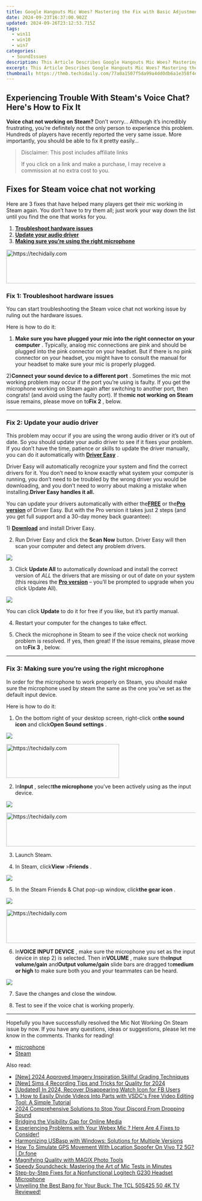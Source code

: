 ```yaml
---
title: Google Hangouts Mic Woes? Mastering the Fix with Basic Adjustments and Tweaks
date: 2024-09-23T16:37:00.902Z
updated: 2024-09-26T23:12:53.715Z
tags:
  - win11
  - win10
  - win7
categories:
  - SoundIssues
description: This Article Describes Google Hangouts Mic Woes? Mastering the Fix with Basic Adjustments and Tweaks
excerpt: This Article Describes Google Hangouts Mic Woes? Mastering the Fix with Basic Adjustments and Tweaks
thumbnail: https://thmb.techidaily.com/77a0a1507f5da99a4dd0db6a1e358f4e656bf9fb2de63da75eb278005236e188.jpg
---
```


## Experiencing Trouble With Steam's Voice Chat? Here's How to Fix It

**Voice chat not working on Steam?** Don’t worry… Although it’s incredibly frustrating, you’re definitely not the only person to experience this problem. Hundreds of players have recently reported the very same issue. More importantly, you should be able to fix it pretty easily…

>  Disclaimer: This post includes affiliate links
>
>  If you click on a link and make a purchase, I may receive a commission at no extra cost to you.
>

## Fixes for Steam voice chat not working

 Here are 3 fixes that have helped many players get their mic working in Steam again. You don’t have to try them all; just work your way down the list until you find the one that works for you.

1. [**Troubleshoot hardware issues**](https://tools.techidaily.com/drivereasy/download/)
2. [**Update your audio driver**](https://tools.techidaily.com/drivereasy/download/)
3. [**Making sure you’re using the right microphone**](https://tools.techidaily.com/drivereasy/download/)

<!-- affiliate ads begin -->
<a href="https://appsumo.8odi.net/c/5597632/2037356/7443" target="_top" id="2037356">
  <img src="//a.impactradius-go.com/display-ad/7443-2037356" border="0" alt="https://techidaily.com" width="728" height="90"/>
</a>
<img height="0" width="0" src="https://appsumo.8odi.net/i/5597632/2037356/7443" style="position:absolute;visibility:hidden;" border="0" />
<!-- affiliate ads end -->

### Fix 1: Troubleshoot hardware issues

 You can start troubleshooting the Steam voice chat not working issue by ruling out the hardware issues.

Here is how to do it:

 1) **Make sure you have plugged your mic into the right connector on your computer** . Typically, analog mic connections are pink and should be plugged into the pink connector on your headset. But if there is no pink connector on your headset, you might have to consult the manual for your headset to make sure your mic is properly plugged.

 2)**Connect your sound device to a different port** . Sometimes the mic mot working problem may occur if the port you’re using is faulty. If you get the microphone working on Steam again after switching to another port, then congrats! (and avoid using the faulty port). If the**mic not working** **on Steam** issue remains, please move on to**Fix 2** , below.

---

### Fix 2: Update your audio driver

 This problem may occur if you are using the wrong audio driver or it’s out of date. So you should update your audio driver to see if it fixes your problem. If you don’t have the time, patience or skills to update the driver manually, you can do it automatically with **[Driver Easy](https://tools.techidaily.com/drivereasy/download/)**  .

 Driver Easy will automatically recognize your system and find the correct drivers for it. You don’t need to know exactly what system your computer is running, you don’t need to be troubled by the wrong driver you would be downloading, and you don’t need to worry about making a mistake when installing.**Driver Easy handles it all.**

 You can update your drivers automatically with either the[**FREE**](https://tools.techidaily.com/drivereasy/download/) or the[**Pro version**](https://tools.techidaily.com/drivereasy/download/) of Driver Easy. But with the Pro version it takes just 2 steps (and you get full support and a 30-day money back guarantee):

 1)[](https://tools.techidaily.com/drivereasy/download/) **[Download](https://tools.techidaily.com/drivereasy/download/)**  and install Driver Easy.

 2) Run Driver Easy and click the **Scan Now** button. Driver Easy will then scan your computer and detect any problem drivers.

![](https://images.drivereasy.com/wp-content/uploads/2018/10/img_5bd6e879b5615.jpg)

 3) Click **Update All** to automatically download and install the correct version of _ALL_ the drivers that are missing or out of date on your system (this requires the **[Pro version](https://tools.techidaily.com/drivereasy/download/)** [](https://tools.techidaily.com/drivereasy/download/) – you’ll be prompted to upgrade when you click Update All).

![](https://images.drivereasy.com/wp-content/uploads/2018/10/img_5bd6e8c0387a6.jpg)

 You can click **Update** to do it for free if you like, but it’s partly manual.

4) Restart your computer for the changes to take effect.

5) Check the microphone in Steam to see if the voice check not working problem is resolved. If yes, then great! If the issue remains, please move on to**Fix 3** , below.

---

### Fix 3: Making sure you’re using the right microphone

 In order for the microphone to work properly on Steam, you should make sure the microphone used by steam the same as the one you’ve set as the default input device.

Here is how to do it:

 1) On the bottom right of your desktop screen, right-click on**the sound icon** and click**Open Sound settings** .

![](https://images.drivereasy.com/wp-content/uploads/2019/08/image-295.png)

<!-- affiliate ads begin -->
<a href="https://aligracehair.sjv.io/c/5597632/1918661/19272" target="_top" id="1918661">
  <img src="//a.impactradius-go.com/display-ad/19272-1918661" border="0" alt="https://techidaily.com" width="300" height="90"/>
</a>
<img height="0" width="0" src="https://aligracehair.sjv.io/i/5597632/1918661/19272" style="position:absolute;visibility:hidden;" border="0" />
<!-- affiliate ads end -->

 2) In**Input** , select**the microphone** you’ve been actively using as the input device.

![](https://images.drivereasy.com/wp-content/uploads/2019/08/image-296.png)

<!-- affiliate ads begin -->
<a href="https://appsumo.8odi.net/c/5597632/2130875/7443" target="_top" id="2130875">
  <img src="//a.impactradius-go.com/display-ad/7443-2130875" border="0" alt="https://techidaily.com" width="728" height="90"/>
</a>
<img height="0" width="0" src="https://appsumo.8odi.net/i/5597632/2130875/7443" style="position:absolute;visibility:hidden;" border="0" />
<!-- affiliate ads end -->

3) Launch Steam.

4) In Steam, click**View** \>**Friends** .

![](https://images.drivereasy.com/wp-content/uploads/2019/08/image-290.png)

 5) In the Steam Friends & Chat pop-up window, click**the gear icon** .

![](https://images.drivereasy.com/wp-content/uploads/2019/08/image-292.png)

<!-- affiliate ads begin -->
<a href="https://aidotcom.pxf.io/c/5597632/2134501/19576" target="_top" id="2134501">
  <img src="//a.impactradius-go.com/display-ad/19576-2134501" border="0" alt="https://techidaily.com" width="640" height="90"/>
</a>
<img height="0" width="0" src="https://aidotcom.pxf.io/i/5597632/2134501/19576" style="position:absolute;visibility:hidden;" border="0" />
<!-- affiliate ads end -->

 6) In**VOICE INPUT DEVICE** , make sure the microphone you set as the input device in step 2) is selected. Then in**VOLUME** , make sure the**Input volume/gain** and**Output volume/gain** slide bars are dragged to**medium or high** to make sure both you and your teammates can be heard.

![](https://images.drivereasy.com/wp-content/uploads/2019/08/image-294.png)

7) Save the changes and close the window.

8) Test to see if the voice chat is working properly.

---

 Hopefully you have successfully resolved the Mic Not Working On Steam issue by now. If you have any questions, ideas or suggestions, please let me know in the comments. Thanks for reading!

* [microphone](https://tools.techidaily.com/drivereasy/download/)
* [Steam](https://tools.techidaily.com/drivereasy/download/)

<ins class="adsbygoogle"
     style="display:block"
     data-ad-format="autorelaxed"
     data-ad-client="ca-pub-7571918770474297"
     data-ad-slot="1223367746"></ins>

<ins class="adsbygoogle"
     style="display:block"
     data-ad-client="ca-pub-7571918770474297"
     data-ad-slot="8358498916"
     data-ad-format="auto"
     data-full-width-responsive="true"></ins>

<span class="atpl-alsoreadstyle">Also read:</span>
<div><ul>
<li><a href="https://article-helps.techidaily.com/new-2024-approved-imagery-inspiration-skillful-grading-techniques/"><u>[New] 2024 Approved Imagery Inspiration Skillful Grading Techniques</u></a></li>
<li><a href="https://video-capture.techidaily.com/new-sims-4-recording-tips-and-tricks-for-quality-for-2024/"><u>[New] Sims 4 Recording Tips and Tricks for Quality for 2024</u></a></li>
<li><a href="https://facebook-video-content.techidaily.com/updated-in-2024-recover-disappearing-watch-icon-for-fb-users/"><u>[Updated] In 2024, Recover Disappearing Watch Icon for FB Users</u></a></li>
<li><a href="https://video-capture.techidaily.com/1-how-to-easily-divide-videos-into-parts-with-vsdcs-free-video-editing-tool-a-simple-tutorial/"><u>1. How to Easily Divide Videos Into Parts with VSDC's Free Video Editing Tool: A Simple Tutorial</u></a></li>
<li><a href="https://sound-issues.techidaily.com/2024-comprehensive-solutions-to-stop-your-discord-from-dropping-sound/"><u>2024 Comprehensive Solutions to Stop Your Discord From Dropping Sound</u></a></li>
<li><a href="https://facebook-video-files.techidaily.com/bridging-the-visibility-gap-for-online-media/"><u>Bridging the Visibility Gap for Online Media</u></a></li>
<li><a href="https://sound-issues.techidaily.com/1723015844687-experiencing-problems-with-your-webex-mic-here-are-4-fixes-to-consider/"><u>Experiencing Problems with Your Webex Mic ? Here Are 4 Fixes to Consider!</u></a></li>
<li><a href="https://driver-install.techidaily.com/harmonizing-usbasp-with-windows-solutions-for-multiple-versions/"><u>Harmonizing USBasp with Windows: Solutions for Multiple Versions</u></a></li>
<li><a href="https://fake-location.techidaily.com/how-to-simulate-gps-movement-with-location-spoofer-on-vivo-t2-5g-drfone-by-drfone-virtual-android/"><u>How To Simulate GPS Movement With Location Spoofer On Vivo T2 5G? | Dr.fone</u></a></li>
<li><a href="https://article-tips.techidaily.com/magnifying-quality-with-magix-photo-tools/"><u>Magnifying Quality with MAGIX Photo Tools</u></a></li>
<li><a href="https://sound-issues.techidaily.com/1723016300868-speedy-soundcheck-mastering-the-art-of-mic-tests-in-minutes/"><u>Speedy Soundcheck: Mastering the Art of Mic Tests in Minutes</u></a></li>
<li><a href="https://sound-issues.techidaily.com/step-by-step-fixes-for-a-nonfunctional-logitech-g230-headset-microphone/"><u>Step-by-Step Fixes for a Nonfunctional Logitech G230 Headset Microphone</u></a></li>
<li><a href="https://buynow-help.techidaily.com/unveiling-the-best-bang-for-your-buck-the-tcl-50s425-50-4k-tv-reviewed/"><u>Unveiling the Best Bang for Your Buck: The TCL 50S425 50 4K TV Reviewed!</u></a></li>
</ul></div>

